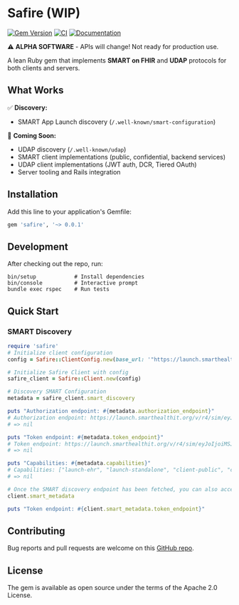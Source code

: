 # Safire (WIP)

[![Gem Version](https://badge.fury.io/rb/safire.svg)](https://badge.fury.io/rb/safire)
[![CI](https://github.com/vanessuniq/safire/workflows/CI/badge.svg)](https://github.com/vanessuniq/safire/actions)
[![Documentation](https://img.shields.io/badge/docs-yard-blue.svg)](https://vanessuniq.github.io/safire)

⚠️ **ALPHA SOFTWARE** - APIs will change! Not ready for production use.

A lean Ruby gem that implements **SMART on FHIR** and **UDAP** protocols for both clients and servers.

## What Works

✅ **Discovery:**
- SMART App Launch discovery (`/.well-known/smart-configuration`)

🚧 **Coming Soon:**
- UDAP discovery (`/.well-known/udap`)
- SMART client implementations (public, confidential, backend services)
- UDAP client implementations (JWT auth, DCR, Tiered OAuth)
- Server tooling and Rails integration

## Installation

Add this line to your application's Gemfile:

```ruby
gem 'safire', '~> 0.0.1'
```

## Development

After checking out the repo, run:

```
bin/setup            # Install dependencies
bin/console          # Interactive prompt
bundle exec rspec    # Run tests
```

## Quick Start

### SMART Discovery

```ruby
require 'safire'
# Initialize client configuration
config = Safire::ClientConfig.new(base_url: '"https://launch.smarthealthit.org/v/r4/sim/eyJoIjoiMSJ9/fhir')

# Initialize Safire Client with config
safire_client = Safire::Client.new(config)

# Discovery SMART Configuration
metadata = safire_client.smart_discovery

puts "Authorization endpoint: #{metadata.authorization_endpoint}"
# Authorization endpoint: https://launch.smarthealthit.org/v/r4/sim/eyJoIjoiMSJ9/auth/authorize
# => nil

puts "Token endpoint: #{metadata.token_endpoint}"
# Token endpoint: https://launch.smarthealthit.org/v/r4/sim/eyJoIjoiMSJ9/auth/token
# => nil

puts "Capabilities: #{metadata.capabilities}"
# Capabilities: ["launch-ehr", "launch-standalone", "client-public", "client-confidential-symmetric", "client-confidential-asymmetric", "sso-openid-connect", "context-passthrough-banner", "context-passthrough-style", "context-ehr-patient", "context-ehr-encounter", "context-standalone-patient", "context-standalone-encounter", "permission-offline", "permission-patient", "permission-user", "permission-v1", "permission-v2", "authorize-post"]
# => nil

# Once the SMART discovery endpoint has been fetched, you can also access the SMART metadata as follow:
client.smart_metadata

puts "Token endpoint: #{client.smart_metadata.token_endpoint}"
```

## Contributing

Bug reports and pull requests are welcome on this [GitHub repo](https://github.com/vanessuniq/safire).

## License

The gem is available as open source under the terms of the Apache 2.0 License.
